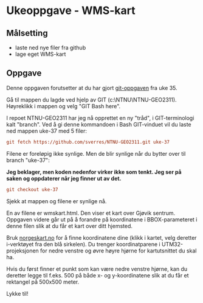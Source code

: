 # Ukeoppgave - WMS-kart

## Målsetting

- laste ned nye filer fra github
- lage eget WMS-kart

## Oppgave

Denne oppgaven forutsetter at du har gjort [git-oppgaven](./git.html) fra uke 35.

Gå til mappen du lagde ved hjelp av GIT (c:\NTNU\NTNU-GEO2311).
Høyreklikk i mappen og velg "GIT Bash here".

I repoet NTNU-GEO2311 har jeg nå opprettet en ny "tråd", i GIT-terminologi kalt "branch". 
Ved å gi denne kommandoen i Bash GIT-vinduet vil du laste ned mappen uke-37 med 5 filer:

```ini
git fetch https://github.com/sverres/NTNU-GEO2311.git uke-37
```

Filene er foreløpig ikke synlige. Men de blir synlige når du bytter over til branch "uke-37":

**Jeg beklager, men koden nedenfor virker ikke som tenkt. Jeg ser på saken og oppdaterer når jeg finner ut av det.**

```ini
git checkout uke-37
```

Sjekk at mappen og filene er synlige nå.

En av filene er wmskart.html. Den viser et kart over Gjøvik sentrum.
Oppgaven videre går ut på å forandre på koordinatene i BBOX-parameteret i 
denne filen slik at du får et kart over ditt hjemsted.

Bruk [norgeskart.no](https://norgeskart.no) for å finne koordinatene dine
(klikk i kartet, velg deretter i-verktøyet fra den blå sirkelen). Du trenger koordinatparene i UTM32-projeksjonen for nedre venstre og øvre høyre hjørne for kartutsnittet du skal ha. 

Hvis du først finner et punkt som kan være nedre venstre hjørne, kan du deretter legge til f.eks. 500 på både x- og y-koordinatene slik at du får et rektangel på 500x500 meter.

Lykke til!
